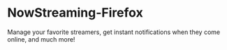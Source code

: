 # NowStreaming-Firefox
Manage your favorite streamers, get instant notifications when they come online, and much more!
